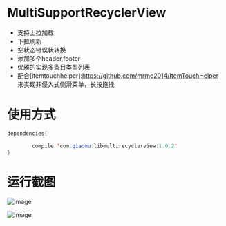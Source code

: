 # MultiSupportRecyclerView
- 支持上拉加载
- 下拉刷新
- 空状态错误状转换
- 添加多个header,footer
- 优雅的实现多条目类型列表
- 配合[itemtouchhelper]:https://github.com/mrme2014/ItemTouchHelper
  来实现非侵入式侧滑菜单，长按拖拽
# 使用方式
```java
dependencies{

        compile 'com.qiaomu:libmultirecyclerview:1.0.2'
}
```
# 运行截图
![image](https://github.com/mrme2014/MultiSupportRecyclerView/raw/master/art/1.png)

![image](https://github.com/mrme2014/MultiSupportRecyclerView/raw/master/art/2.png)
